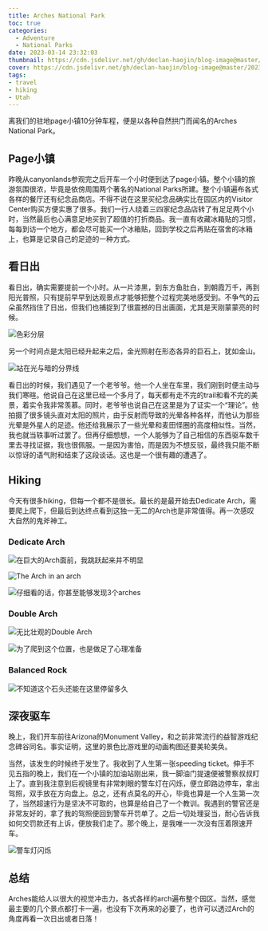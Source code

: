 ```yaml
---
title: Arches National Park
toc: true
categories:
  - Adventure
  - National Parks
date: 2023-03-14 23:32:03
thumbnail: https://cdn.jsdelivr.net/gh/declan-haojin/blog-image@master/2023/202303260238641.jpeg
cover: https://cdn.jsdelivr.net/gh/declan-haojin/blog-image@master/2023/202303260238641.jpeg
tags:
- travel
- hiking
- Utah
---
```


离我们的驻地page小镇10分钟车程，便是以各种自然拱门而闻名的Arches National Park。

<!--more-->

## Page小镇

昨晚从canyonlands参观完之后开车一个小时便到达了page小镇。整个小镇的旅游氛围很浓，毕竟是依傍周围两个著名的National Parks所建。整个小镇遍布各式各样的餐厅还有纪念品商店。不得不说在这里买纪念品确实比在园区内的Visitor Center购买方便实惠了很多。我们一行人绕着三四家纪念品店转了有足足两个小时，当然最后也心满意足地买到了超值的打折商品。我一直有收藏冰箱贴的习惯，每每到访一个地方，都会尽可能买一个冰箱贴，回到学校之后再贴在宿舍的冰箱上，也算是记录自己的足迹的一种方式。

## 看日出

看日出，确实需要提前一个小时。从一片漆黑，到东方鱼肚白，到朝霞万千，再到阳光普照，只有提前早早到达观景点才能够把整个过程完美地感受到。不争气的云朵虽然挡住了日出，但我们也捕捉到了很震撼的日出画面，尤其是天刚蒙蒙亮的时候。

![色彩分层](https://cdn.jsdelivr.net/gh/declan-haojin/blog-image@master/2023/202303260237314.jpeg)

另一个时间点是太阳已经升起来之后，金光照射在形态各异的巨石上，犹如金山。

![站在光与暗的分界线](https://cdn.jsdelivr.net/gh/declan-haojin/blog-image@master/2023/202303260249415.jpeg)

看日出的时候，我们遇见了一个老爷爷。他一个人坐在车里，我们刚到时便主动与我们寒暄。他说自己在这里已经一个多月了，每天都有走不完的trail和看不完的美景，着实令我非常羡慕。同时，老爷爷也说自己在这里是为了证实一个“理论”。他拍摄了很多镜头直对太阳的照片，由于反射而导致的光晕各种各样，而他认为那些光晕是外星人的足迹。他还给我展示了一些光晕和麦田怪圈的高度相似性。当然，我也就当轶事听过罢了。但再仔细想想，一个人能够为了自己相信的东西驱车数千里去寻找证据，我也很佩服。一是因为害怕，而是因为不想反驳，最终我只能不断以惊讶的语气附和结束了这段谈话。这也是一个很有趣的遭遇了。

## Hiking

今天有很多hiking，但每一个都不是很长。最长的是最开始去Dedicate Arch，需要爬上爬下，但最后到达终点看到这独一无二的Arch也是非常值得。再一次感叹大自然的鬼斧神工。

### Dedicate Arch

![在巨大的Arch面前，我跳跃起来并不明显](https://cdn.jsdelivr.net/gh/declan-haojin/blog-image@master/2023/202303260257180.jpeg)

![The Arch in an arch](https://cdn.jsdelivr.net/gh/declan-haojin/blog-image@master/2023/202303260258117.jpeg)

![仔细看的话，你甚至能够发现3个arches](https://cdn.jsdelivr.net/gh/declan-haojin/blog-image@master/2023/202303260259963.jpeg)

### Double Arch

![无比壮观的Double Arch](https://cdn.jsdelivr.net/gh/declan-haojin/blog-image@master/2023/202303260300930.jpeg)

![为了爬到这个位置，也是做足了心理准备](https://cdn.jsdelivr.net/gh/declan-haojin/blog-image@master/2023/202303260302584.jpeg)

### Balanced Rock

![不知道这个石头还能在这里停留多久](https://cdn.jsdelivr.net/gh/declan-haojin/blog-image@master/2023/202303260303405.jpeg)

## 深夜驱车

晚上，我们开车前往Arizona的Monument Valley，和之前非常流行的益智游戏纪念碑谷同名。事实证明，这里的景色比游戏里的动画构图还要美轮美奂。

当然，该发生的时候终于发生了。我收到了人生第一张speeding ticket。伸手不见五指的晚上，我们在一个小镇的加油站刚出来，我一脚油门提速便被警察叔叔盯上了。直到我注意到后视镜里有非常刺眼的警车灯在闪烁，便立即路边停车，拿出驾照，双手放在方向盘上。总之，还有点莫名的开心，毕竟也算是一个人生第一次了，当然超速行为是坚决不可取的，也算是给自己了一个教训。我遇到的警官还是非常友好的，拿了我的驾照便回到警车开罚单了。之后一切处理妥当，耐心告诉我如何交罚款还有上诉，便放我们走了。那个晚上，是我唯一一次没有压着限速开车。

![警车灯闪烁](https://cdn.jsdelivr.net/gh/declan-haojin/blog-image@master/2023/202303260309015.jpeg)

## 总结

Arches能给人以很大的视觉冲击力，各式各样的arch遍布整个园区。当然，感觉最主要的几个景点都打卡一遍，也没有下次再来的必要了，也许可以透过Arch的角度再看一次日出或者日落！
